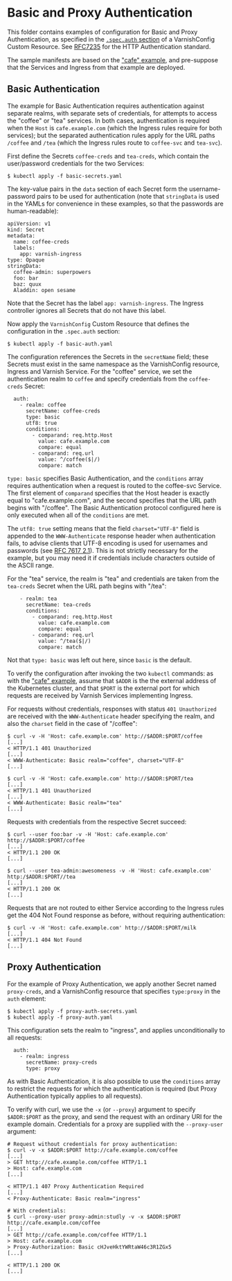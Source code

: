 # Basic and Proxy Authentication

This folder contains examples of configuration for Basic and Proxy
Authentication, as specified in the
[``.spec.auth`` section](/docs/ref-varnish-cfg.md) of a VarnishConfig
Custom Resource. See [RFC7235](https://tools.ietf.org/html/rfc7235)
for the HTTP Authentication standard.

The sample manifests are based on the
["cafe" example](/examples/hello), and pre-suppose that the Services
and Ingress from that example are deployed.

## Basic Authentication

The example for Basic Authentication requires authentication against
separate realms, with separate sets of credentials, for attempts to
access the "coffee" or "tea" services. In both cases, authentication
is required when the ``Host`` is ``cafe.example.com`` (which the
Ingress rules require for both services); but the separated
authentication rules apply for the URL paths ``/coffee`` and ``/tea``
(which the Ingress rules route to ``coffee-svc`` and ``tea-svc``).

First define the Secrets ``coffee-creds`` and ``tea-creds``, which
contain the user/password credentials for the two Services:

```
$ kubectl apply -f basic-secrets.yaml
```

The key-value pairs in the ``data`` section of each Secret form the
username-password pairs to be used for authentication (note that
``stringData`` is used in the YAMLs for convenience in these examples,
so that the passwords are human-readable):

```
apiVersion: v1
kind: Secret
metadata:
  name: coffee-creds
  labels:
    app: varnish-ingress
type: Opaque
stringData:
  coffee-admin: superpowers
  foo: bar
  baz: quux
  Aladdin: open sesame
```

Note that the Secret has the label ``app: varnish-ingress``. The
Ingress controller ignores all Secrets that do not have this label.

Now apply the ``VarnishConfig`` Custom Resource that defines the
configuration in the ``.spec.auth`` section:

```
$ kubectl apply -f basic-auth.yaml
```

The configuration references the Secrets in the ``secretName`` field;
these Secrets must exist in the same namespace as the VarnishConfig
resource, Ingress and Varnish Service. For the "coffee" service, we
set the authentication realm to ``coffee`` and specify credentials
from the ``coffee-creds`` Secret:

```
  auth:
    - realm: coffee
      secretName: coffee-creds
      type: basic
      utf8: true
      conditions:
        - comparand: req.http.Host
          value: cafe.example.com
          compare: equal
        - comparand: req.url
          value: ^/coffee($|/)
          compare: match
```

``type: basic`` specifies Basic Authentication, and the ``conditions``
array requires authentication when a request is routed to the
coffee-svc Service. The first element of ``comparand`` specifies that
the Host header is exactly equal to "cafe.example.com", and the second
specifies that the URL path begins with "/coffee". The Basic
Authentication protocol configured here is only executed when all of
the ``conditions`` are met.

The ``utf8: true`` setting means that the field ``charset="UTF-8"``
field is appended to the ``WWW-Authenticate`` response header when
authentication fails, to advise clients that UTF-8 encoding is used
for usernames and passwords (see
[RFC 7617 2.1](https://tools.ietf.org/html/rfc7617#section-2.1)).
This is not strictly necessary for the example, but you may need it if
credentials include characters outside of the ASCII range.

For the "tea" service, the realm is "tea" and credentials are taken
from the ``tea-creds`` Secret when the URL path begins with "/tea":

```
    - realm: tea
      secretName: tea-creds
      conditions:
        - comparand: req.http.Host
          value: cafe.example.com
          compare: equal
        - comparand: req.url
          value: ^/tea($|/)
          compare: match
```

Not that ``type: basic`` was left out here, since ``basic`` is the
default.

To verify the configuration after invoking the two ``kubectl``
commands: as with the ["cafe" example](/examples/hello), assume that
``$ADDR`` is the the external address of the Kubernetes cluster, and
that ``$PORT`` is the external port for which requests are received by
Varnish Services implementing Ingress.

For requests without credentials, responses with status
``401 Unauthorized`` are received with the ``WWW-Authenticate`` header
specifying the realm, and also the ``charset`` field in the case of
"/coffee":

```
$ curl -v -H 'Host: cafe.example.com' http://$ADDR:$PORT/coffee
[...]
< HTTP/1.1 401 Unauthorized
[...]
< WWW-Authenticate: Basic realm="coffee", charset="UTF-8"
[...]

$ curl -v -H 'Host: cafe.example.com' http://$ADDR:$PORT/tea
[...]
< HTTP/1.1 401 Unauthorized
[...]
< WWW-Authenticate: Basic realm="tea"
[...]
```

Requests with credentials from the respective Secret succeed:

```
$ curl --user foo:bar -v -H 'Host: cafe.example.com' http://$ADDR:$PORT/coffee
[...]
< HTTP/1.1 200 OK
[...]

$ curl --user tea-admin:awesomeness -v -H 'Host: cafe.example.com' http:/$ADDR:$PORT//tea
[...]
< HTTP/1.1 200 OK
[...]
```

Requests that are not routed to either Service according to the
Ingress rules get the 404 Not Found response as before, without
requiring authentication:

```
$ curl -v -H 'Host: cafe.example.com' http://$ADDR:$PORT/milk
[...]
< HTTP/1.1 404 Not Found
[...]
```

## Proxy Authentication

For the example of Proxy Authentication, we apply another Secret named
``proxy-creds``, and a VarnishConfig resource that specifies
``type:proxy`` in the ``auth`` element:

```
$ kubectl apply -f proxy-auth-secrets.yaml
$ kubectl apply -f proxy-auth.yaml
```

This configuration sets the realm to "ingress", and applies
unconditionally to all requests:

```
  auth:
    - realm: ingress
      secretName: proxy-creds
      type: proxy
```

As with Basic Authentication, it is also possible to use the
``conditions`` array to restrict the requests for which the
authentication is required (but Proxy Authentication typically applies
to all requests).

To verify with curl, we use the ``-x`` (or ``--proxy``) argument to
specify ``$ADDR:$PORT`` as the proxy, and send the request with an
ordinary URI for the example domain. Credentials for a proxy are
supplied with the ``--proxy-user`` argument:

```
# Request without credentials for proxy authentication:
$ curl -v -x $ADDR:$PORT http://cafe.example.com/coffee
[...]
> GET http://cafe.example.com/coffee HTTP/1.1
> Host: cafe.example.com
[...]

< HTTP/1.1 407 Proxy Authentication Required
[...]
< Proxy-Authenticate: Basic realm="ingress"

# With credentials:
$ curl --proxy-user proxy-admin:studly -v -x $ADDR:$PORT http://cafe.example.com/coffee
[...]
> GET http://cafe.example.com/coffee HTTP/1.1
> Host: cafe.example.com
> Proxy-Authorization: Basic cHJveHktYWRtaW46c3R1ZGx5
[...]

< HTTP/1.1 200 OK
[...]
```
